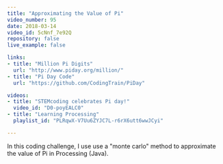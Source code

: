 ```yaml
---
title: "Approximating the Value of Pi"
video_number: 95
date: 2018-03-14
video_id: 5cNnf_7e92Q
repository: false
live_example: false

links:
- title: "Million Pi Digits"
  url: "http://www.piday.org/million/"
- title: "Pi Day Code"
  url: "https://github.com/CodingTrain/PiDay"

videos:
- title: "STEMcoding celebrates Pi day!"
  video_id: "D0-poyEALC0"
- title: "Learning Processing"
  playlist_id: "PLRqwX-V7Uu6ZYJC7L-r6rX6utt6wwJCyi"

---
```


In this coding challenge, I use use a "monte carlo" method to approximate the value of Pi in Processing (Java).